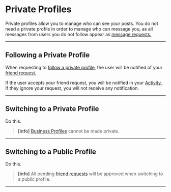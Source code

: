 # Private Profiles

Private profiles allow you to manage who can see your posts. You do not need a private profile in order to manage who can message you, as all messages from users you do not follow appear as [message requests.](/views/conversations.md#message-requests)

------

## Following a Private Profile

When requesting to [follow a private profile](/getstarted/follow-profile.md), the user will be notified of your [friend request.](/views/profile.md#friend-requests)

If the user accepts your friend request, you will be notified in your [Activity.](/views/activity.md) If they ignore your request, you will not receive any notification.

------

## Switching to a Private Profile

Do this.

> **[info]**
> [Business Profiles](/views/profile/businessprofiles.md) cannot be made private.

------

## Switching to a Public Profile

Do this.

> **[info]**
> All pending [friend requests](/views/profile.md#friend-requests) will be approved when switching to a public profile.

------